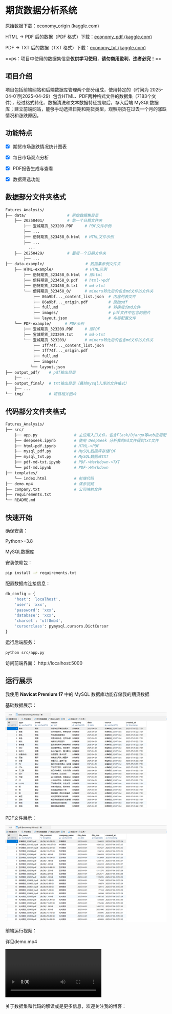 # **期货数据分析系统**



原始数据下载：[economy_origin (kaggle.com)](https://www.kaggle.com/datasets/rexinshiminxiaozhou/ai-economy/data)

HTML -> PDF 后的数据（PDF 格式）下载：[economy_pdf (kaggle.com)](https://www.kaggle.com/datasets/rexinshiminxiaozhou/economy-data)

PDF -> TXT 后的数据（TXT 格式）下载：[economy_txt (kaggle.com)](https://www.kaggle.com/datasets/rexinshiminxiaozhou/futures-data)

==ps：项目中使用的数据集信息**仅供学习使用**，**请勿商用盈利**，**违者必究**！==



## 项目介绍

项目包括前端网站和后端数据库管理两个部分组成，使用特定的（时间为 2025-04-01到2025-04-29）包含HTML、PDF两种格式文件的数据集（7183个文件），经过格式转化、数据清洗和文本数据特征提取后，存入后端 MySQL数据库；建立前端网站，能够手动选择日期和期货类型，观察期货在过去一个月的涨跌情况和涨跌原因。

## 功能特点
- [x] 期货市场涨跌情况统计图表
- [x] 每日市场观点分析
- [x] PDF报告生成与查看
- [x] 数据筛选功能



## 数据部分文件夹格式

```makefile
Futures_Analysis/
├── data/                  # 原始数据集目录
    ├── 20250401/          # 第一个日期文件夹
        ├── 宝城期货_323209.PDF     # PDF文件示例
        ├── ...
        ├── 倍特期货_323458_0.html  # HTML文件示例
        ├── ...
          ...
    ├── 20250429/          # 最后一个日期文件夹
        ├── ...
├── data-example/                  # 数据集示例文件夹
    ├── HTML-example/              # HTML示例
        ├── 倍特期货_323458_0.html  # 原html
        ├── 倍特期货_323458_0.pdf   # html->pdf
        ├── 倍特期货_323458_0.txt   # md->txt
        └── 倍特期货_323458_0/      # mineru转化后的包含md文件的文件夹
            ├── 86a9bf..._content_list.json  # 内容列表文件
            ├── 86a9bf..._origin.pdf         # 原始pdf
            ├── full.md                      # 转换后的md文件
            ├── images/                      # pdf文件中包含的图片
            └── layout.json                  # 布局配置文件
    └── PDF-example/      # PDF示例
        ├── 宝城期货_323209.PDF     # 原PDF
        ├── 宝城期货_323209.txt     # md->txt
        └── 宝城期货_323209/        # mineru转化后的包含md文件的文件夹
            ├── 1ff74f..._content_list.json
            ├── 1ff74f..._origin.pdf 
            ├── full.md
            ├── images/
           └── layout.json
├── output_pdf/    # pdf输出目录
    ├── ...
├── output_final/  # txt输出目录（最终mysql入库的文件格式）
    ├── ...
└── img/           # 项目相关图片
```

## 代码部分文件夹格式

```makefile
Futures_Analysis/
├── src/
	├── app.py                # 主应用入口文件，包含Flask/Django等web应用配置
	├── deepseek.ipynb        # 使用 DeepSeek 分析我的md文件得到txt文件
	├── html-pdf.ipynb        # HTML->PDF
	├── mysql_pdf.py          # MySQL数据库存储PDF
	├── mysql_txt.py          # MySQL数据库TXT
	├── pdf-md-txt.ipynb      # PDF->Markdown->TXT
	└── pdf-md.ipynb          # PDF->Markdown
├── templates/
	└── index.html            # 前端代码
├── demo.mp4                  # 演示视频
├── company.txt               # 公司映射文件
├── requirements.txt      
└── README.md
```



## 快速开始

确保安装：

Python>=3.8

MySQL数据库

安装依赖包：

```bash
pip install -r requirements.txt
```

配置数据库连接信息：

```python 
db_config = {
    'host': 'localhost',
    'user': 'xxx',
    'password': 'xxx',
    'database': 'xxx',
    'charset': 'utf8mb4',
    'cursorclass': pymysql.cursors.DictCursor
}
```

运行后端服务：

```bash
python src/app.py
```

访问前端界面： http://localhost:5000



## 运行展示

我使用 **Navicat Premium 17** 中的 MySQL 数据库功能存储我的期货数据

基础数据展示：

![data](./img/mysql-data.png)

PDF文件展示：

![pdf](./img/mysql-pdf.png)

前端运行视频：

详见demo.mp4

<video src="./demo.mp4"></video>

关于数据集和代码的解读或是更多信息，欢迎关注我的博客：

